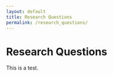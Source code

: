 ```yaml
---
layout: default
title: Research Questions
permalink: /research_questions/
---
```


# Research Questions
This is a test.
